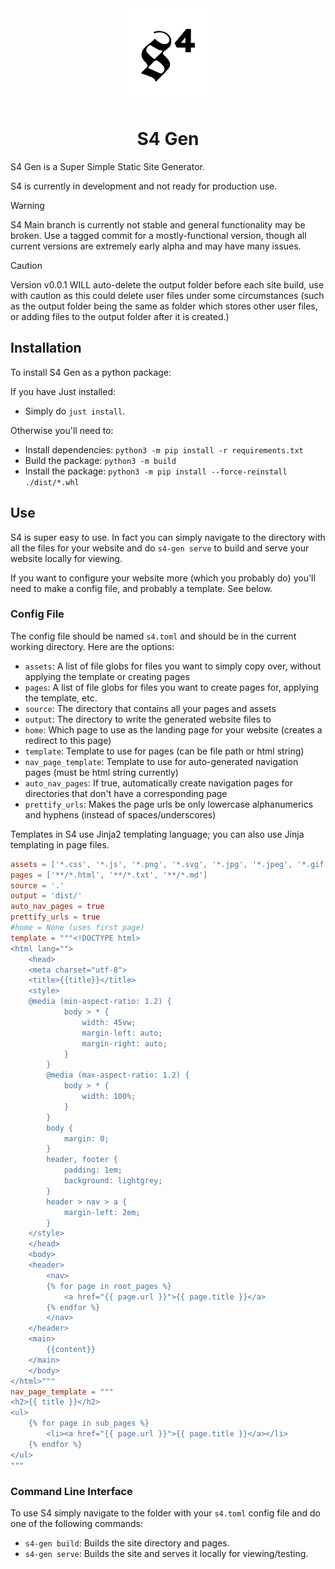 <div align="center">
    <img src="logo.svg" width="150">
    <h1> S4 Gen </h1>
</div>

S4 Gen is a Super Simple Static Site Generator.

S4 is currently in development and not ready for production use.

> [!WARNING]
> S4 Main branch is currently not stable and general functionality may be broken.
> Use a tagged commit for a mostly-functional version, though all current versions are extremely early alpha and may have many issues.

> [!CAUTION]
> Version v0.0.1 WILL auto-delete the output folder before each site build, use with caution as this could delete user files under some circumstances (such as the output folder being the same as folder which stores other user files, or adding files to the output folder after it is created.)

## Installation

To install S4 Gen as a python package:

If you have Just installed:
- Simply do `just install`.

Otherwise you'll need to:
- Install dependencies: `python3 -m pip install -r requirements.txt`
- Build the package: `python3 -m build`
- Install the package: `python3 -m pip install --force-reinstall ./dist/*.whl`

## Use

S4 is super easy to use.
In fact you can simply navigate to the directory with all the files for your website and do `s4-gen serve` to build and serve your website locally for viewing.

If you want to configure your website more (which you probably do) you'll need to make a config file, and probably a template. See below.

### Config File

The config file should be named `s4.toml` and should be in the current working directory.
Here are the options:
- `assets`: A list of file globs for files you want to simply copy over, without applying the template or creating pages
- `pages`: A list of file globs for files you want to create pages for, applying the template, etc.
- `source`: The directory that contains all your pages and assets
- `output`: The directory to write the generated website files to
- `home`: Which page to use as the landing page for your website (creates a redirect to this page)
- `template`: Template to use for pages (can be file path or html string)
- `nav_page_template`: Template to use for auto-generated navigation pages (must be html string currently)
- `auto_nav_pages`: If true, automatically create navigation pages for directories that don't have a corresponding page
- `prettify_urls`: Makes the page urls be only lowercase alphanumerics and hyphens (instead of spaces/underscores)

Templates in S4 use Jinja2 templating language; you can also use Jinja templating in page files.
``` toml
assets = ['*.css', '*.js', '*.png', '*.svg', '*.jpg', '*.jpeg', '*.gif', 'CNAME']
pages = ['**/*.html', '**/*.txt', '**/*.md']
source = '.'
output = 'dist/'
auto_nav_pages = true
prettify_urls = true
#home = None (uses first page)
template = """<!DOCTYPE html>
<html lang="">
    <head>
    <meta charset="utf-8">
    <title>{{title}}</title>
    <style>
    @media (min-aspect-ratio: 1.2) {
            body > * {
                width: 45vw;
                margin-left: auto;
                margin-right: auto;
            }
        }
        @media (max-aspect-ratio: 1.2) {
            body > * {
                width: 100%;
            }
        }
        body {
            margin: 0;
        }
        header, footer {
            padding: 1em;
            background: lightgrey;
        }
        header > nav > a {
            margin-left: 2em;
        }
    </style>
    </head>
    <body>
    <header>
        <nav>
        {% for page in root_pages %}
            <a href="{{ page.url }}">{{ page.title }}</a>
        {% endfor %}
        </nav>
    </header>
    <main>
        {{content}}
    </main>
    </body>
</html>"""
nav_page_template = """
<h2>{{ title }}</h2>
<ul>
    {% for page in sub_pages %}
        <li><a href="{{ page.url }}">{{ page.title }}</a></li>
    {% endfor %}
</ul>
"""
```

### Command Line Interface

To use S4 simply navigate to the folder with your `s4.toml` config file and do one of the following commands:
- `s4-gen build`: Builds the site directory and pages.
- `s4-gen serve`: Builds the site and serves it locally for viewing/testing.
